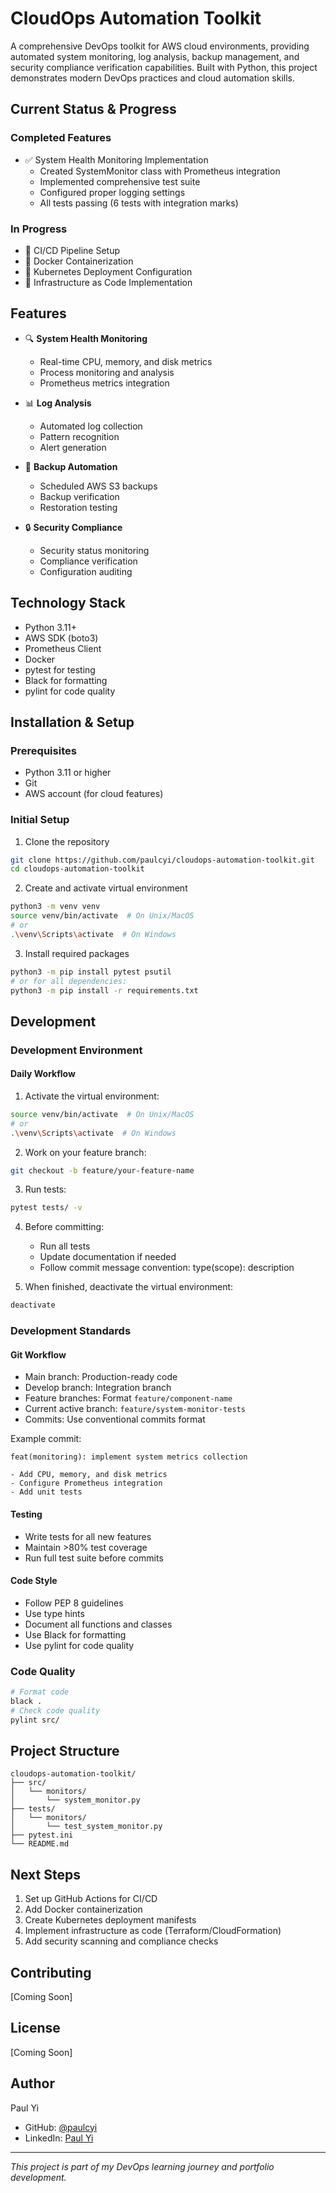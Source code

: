 # CloudOps Automation Toolkit

A comprehensive DevOps toolkit for AWS cloud environments, providing automated system monitoring, log analysis, backup management, and security compliance verification capabilities. Built with Python, this project demonstrates modern DevOps practices and cloud automation skills.

## Current Status & Progress

### Completed Features
- ✅ System Health Monitoring Implementation
  - Created SystemMonitor class with Prometheus integration
  - Implemented comprehensive test suite
  - Configured proper logging settings
  - All tests passing (6 tests with integration marks)

### In Progress
- 🚧 CI/CD Pipeline Setup
- 🚧 Docker Containerization
- 🚧 Kubernetes Deployment Configuration
- 🚧 Infrastructure as Code Implementation

## Features

- 🔍 **System Health Monitoring**
  - Real-time CPU, memory, and disk metrics
  - Process monitoring and analysis
  - Prometheus metrics integration
  
- 📊 **Log Analysis**
  - Automated log collection
  - Pattern recognition
  - Alert generation
  
- 💾 **Backup Automation**
  - Scheduled AWS S3 backups
  - Backup verification
  - Restoration testing
  
- 🔒 **Security Compliance**
  - Security status monitoring
  - Compliance verification
  - Configuration auditing

## Technology Stack
- Python 3.11+
- AWS SDK (boto3)
- Prometheus Client
- Docker
- pytest for testing
- Black for formatting
- pylint for code quality

## Installation & Setup

### Prerequisites
- Python 3.11 or higher
- Git
- AWS account (for cloud features)

### Initial Setup
1. Clone the repository
```bash
git clone https://github.com/paulcyi/cloudops-automation-toolkit.git
cd cloudops-automation-toolkit
```

2. Create and activate virtual environment
```bash
python3 -m venv venv
source venv/bin/activate  # On Unix/MacOS
# or
.\venv\Scripts\activate  # On Windows
```

3. Install required packages
```bash
python3 -m pip install pytest psutil
# or for all dependencies:
python3 -m pip install -r requirements.txt
```

## Development

### Development Environment

#### Daily Workflow
1. Activate the virtual environment:
```bash
source venv/bin/activate  # On Unix/MacOS
# or
.\venv\Scripts\activate  # On Windows
```

2. Work on your feature branch:
```bash
git checkout -b feature/your-feature-name
```

3. Run tests:
```bash
pytest tests/ -v
```

4. Before committing:
   - Run all tests
   - Update documentation if needed
   - Follow commit message convention: type(scope): description

5. When finished, deactivate the virtual environment:
```bash
deactivate
```

### Development Standards

#### Git Workflow
- Main branch: Production-ready code
- Develop branch: Integration branch
- Feature branches: Format `feature/component-name`
- Current active branch: `feature/system-monitor-tests`
- Commits: Use conventional commits format

Example commit:
```
feat(monitoring): implement system metrics collection

- Add CPU, memory, and disk metrics
- Configure Prometheus integration
- Add unit tests
```

#### Testing
- Write tests for all new features
- Maintain >80% test coverage
- Run full test suite before commits

#### Code Style
- Follow PEP 8 guidelines
- Use type hints
- Document all functions and classes
- Use Black for formatting
- Use pylint for code quality

### Code Quality
```bash
# Format code
black .
# Check code quality
pylint src/
```

## Project Structure
```
cloudops-automation-toolkit/
├── src/
│   └── monitors/
│       └── system_monitor.py
├── tests/
│   └── monitors/
│       └── test_system_monitor.py
├── pytest.ini
└── README.md
```

## Next Steps
1. Set up GitHub Actions for CI/CD
2. Add Docker containerization
3. Create Kubernetes deployment manifests
4. Implement infrastructure as code (Terraform/CloudFormation)
5. Add security scanning and compliance checks

## Contributing
[Coming Soon]

## License
[Coming Soon]

## Author
Paul Yi
- GitHub: [@paulcyi](https://github.com/paulcyi)
- LinkedIn: [Paul Yi](https://www.linkedin.com/in/paulcyi)

---
*This project is part of my DevOps learning journey and portfolio development.*